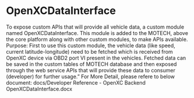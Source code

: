 # OpenXCDataInterface
To expose custom APIs that will provide all vehicle data, a custom module named OpenXCDataInterface. This module is added to the MOTECH, above the core platform along with other custom modules, to make APIs available.
Purpose: First to use this custom module, the vehicle data (like speed, current latitude-longitude) need to be fetched which is received from OpenXC device via OBD2 port VI present in the vehicles. Fetched data can be saved in the custom tables of MOTECH database and then exposed through the web service APIs that will provide these data to consumer (developer) for further usage.”
For More Detail, please refere to below document: docs/Developer Reference - OpenXC Backend OpenXCDataInterface.docx
